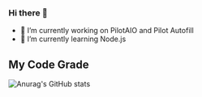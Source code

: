 ### Hi there 👋

- 🔭 I’m currently working on PilotAIO and Pilot Autofill 
- 🌱 I’m currently learning Node.js

## My Code Grade

![Anurag's GitHub stats](https://github-readme-stats.vercel.app/api?username=jpall12&count_private=true)

